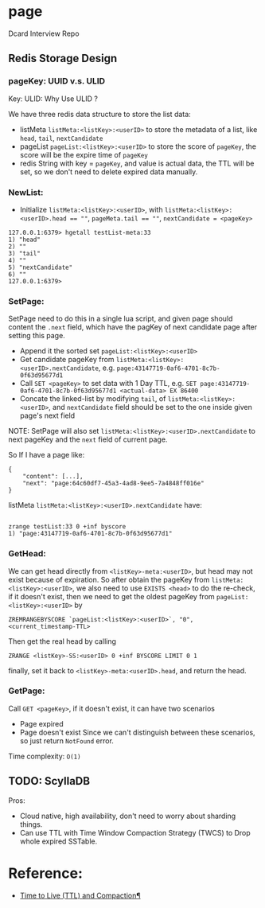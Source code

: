 # page
Dcard Interview Repo

## Redis Storage Design

### pageKey: UUID v.s. ULID

Key: ULID:
Why Use ULID ? 

We have three redis data structure to store the list data:

- listMeta `listMeta:<listKey>:<userID>` to store the metadata of a list, like `head`, `tail`, `nextCandidate`   
- pageList `pageList:<listKey>:<userID>` to store the score of `pageKey`, the score will be the expire time of `pageKey`
- redis String with key = `pageKey`, and value is actual data, the TTL will be set, so we don't need to delete expired data manually. 

### NewList:
- Initialize `listMeta:<listKey>:<userID>`, with `listMeta:<listKey>:<userID>.head == ""`, `pageMeta.tail == ""`, `nextCandidate = <pageKey>` 

```
127.0.0.1:6379> hgetall testList-meta:33
1) "head"
2) ""
3) "tail"
4) ""
5) "nextCandidate"
6) ""
127.0.0.1:6379>
```

### SetPage:

SetPage need to do this in a single lua script, and given page should content the `.next` field, which have the pagKey of next candidate page after setting this page.

- Append it the sorted set `pageList:<listKey>:<userID>`
- Get candidate pageKey from `listMeta:<listKey>:<userID>.nextCandidate`, e.g. `page:43147719-0af6-4701-8c7b-0f63d95677d1`
- Call `SET <pageKey>` to set data with 1 Day TTL, e.g. `SET page:43147719-0af6-4701-8c7b-0f63d95677d1 <actual-data> EX 86400`
- Concate the linked-list by modifying `tail`, of `listMeta:<listKey>:<userID>`, and `nextCandidate` field should be set to the one inside given page's next field


NOTE: SetPage will also set `listMeta:<listKey>:<userID>.nextCandidate` to next pageKey and the `next` field of current page.

So If I have a page like:
```
{
	"content": [...],
    "next": "page:64c60df7-45a3-4ad8-9ee5-7a4848ff016e"
}
```

listMeta `listMeta:<listKey>:<userID>.nextCandidate` have:

```

```





```
zrange testList:33 0 +inf byscore
1) "page:43147719-0af6-4701-8c7b-0f63d95677d1"
```

### GetHead:

We can get head directly from `<listKey>-meta:<userID>`, but head may not exist because of expiration.
So after obtain the pageKey from `listMeta:<listKey>:<userID>`, we also need to use `EXISTS <head>` to do the re-check,
if it doesn't exist, then we need to get the oldest pageKey from `pageList:<listKey>:<userID>` by 

```
ZREMRANGEBYSCORE `pageList:<listKey>:<userID>`, "0", <current_timestamp-TTL>
```

Then get the real head by calling
```
ZRANGE <listKey>-SS:<userID> 0 +inf BYSCORE LIMIT 0 1
```

finally, set it back to `<listKey>-meta:<userID>.head`, and return the head.

### GetPage:
Call `GET <pageKey>`, if it doesn't exist, it can have two scenarios
- Page expired
- Page doesn't exist
Since we can't distinguish between these scenarios, so just return `NotFound` error.

Time complexity: `O(1)`

## TODO: ScyllaDB

Pros:
- Cloud native, high availability, don't need to worry about sharding things.
- Can use TTL with Time Window Compaction Strategy (TWCS) to Drop whole expired SSTable.

# Reference:
- [Time to Live (TTL) and Compaction¶](https://docs.scylladb.com/stable/kb/ttl-facts.html)

